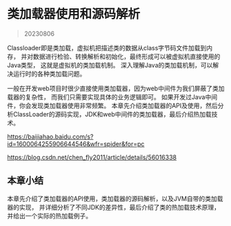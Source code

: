 # 类加载器使用和源码解析

> 20230806

Classloader即是类加载，虚拟机把描述类的数据从class字节码文件加载到内存，
并对数据进行检验、转换解析和初始化，最终形成可以被虚拟机直接使用的Java类型， 这就是虚拟机的类加载机制。 
深入理解Java的类加载机制，可以解决运行时的各种类加载问题。

一般在开发web项目时很少直接使用类加载器，因为web中间件为我们屏蔽了类加载器的复杂性，
而我们只需要实现具体的业务逻辑即可。 如果开发过Java中间件，你会发现类加载器使用非常频繁。
本章先介绍类加载器的API及使用，然后分析ClassLoader的源码实现，JDK和web中间件的类加载器，最后介绍热加载技术。


https://baijiahao.baidu.com/s?id=1600064255906644546&wfr=spider&for=pc

https://blog.csdn.net/chen_fly2011/article/details/56016338

## 本章小结

本章先介绍了类加载器的API使用，类加载器的源码解析，以及JVM自带的类加载器的实现，
并详细分析了不同JDK的差异性，最后介绍了类的热加载技术原理，并给出一个实际的热加载例子。